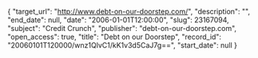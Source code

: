 {
  "target_url": "http://www.debt-on-our-doorstep.com/", 
  "description": "", 
  "end_date": null, 
  "date": "2006-01-01T12:00:00", 
  "slug": 23167094, 
  "subject": "Credit Crunch", 
  "publisher": "debt-on-our-doorstep.com", 
  "open_access": true, 
  "title": "Debt on our Doorstep", 
  "record_id": "20060101T120000/wnz1QlvC1/kK1v3d5CaJ7g==", 
  "start_date": null
}

